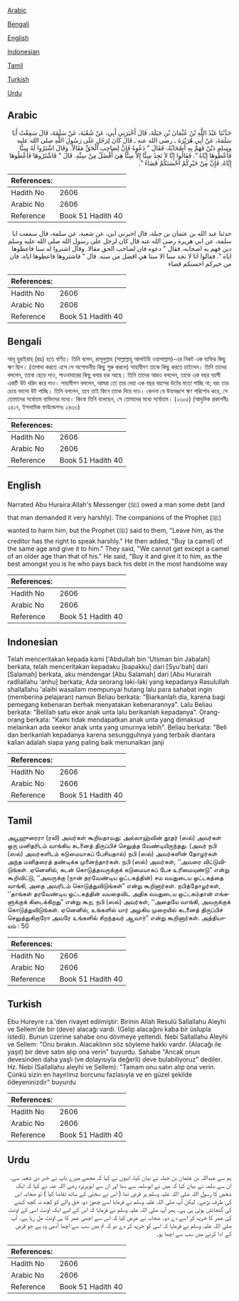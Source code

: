 [Arabic](#arabic)

[Bengali](#bengali)

[English](#english)

[Indonesian](#indonesian)

[Tamil](#tamil)

[Turkish](#turkish)

[Urdu](#urdu)

## Arabic


<div dir="rtl" lang="ar" style={{fontSize:'larger',backgroundColor:'#f8f9fa',padding:20}}>
حَدَّثَنَا عَبْدُ اللَّهِ بْنُ عُثْمَانَ بْنِ جَبَلَةَ، قَالَ أَخْبَرَنِي أَبِي، عَنْ شُعْبَةَ، عَنْ سَلَمَةَ، قَالَ سَمِعْتُ أَبَا سَلَمَةَ، عَنْ أَبِي هُرَيْرَةَ ـ رضى الله عنه ـ قَالَ كَانَ لِرَجُلٍ عَلَى رَسُولِ اللَّهِ صلى الله عليه وسلم دَيْنٌ فَهَمَّ بِهِ أَصْحَابُهُ، فَقَالَ ‏"‏ دَعُوهُ فَإِنَّ لِصَاحِبِ الْحَقِّ مَقَالاً‏.‏ وَقَالَ اشْتَرُوا لَهُ سِنًّا فَأَعْطُوهَا إِيَّاهُ ‏"‏‏.‏ فَقَالُوا إِنَّا لاَ نَجِدُ سِنًّا إِلاَّ سِنًّا هِيَ أَفْضَلُ مِنْ سِنِّهِ‏.‏ قَالَ ‏"‏ فَاشْتَرُوهَا فَأَعْطُوهَا إِيَّاهُ، فَإِنَّ مِنْ خَيْرِكُمْ أَحْسَنَكُمْ قَضَاءً ‏"‏‏.‏
</div>
<div style={{backgroundColor:'#f8f9fa',padding:20, marginBottom: 10}}><table> <thead> <tr> <th>References:</th> <th></th> </tr> </thead> <tbody><tr><td>Hadith No</td><td>2606</td></tr><tr><td>Arabic No</td><td>2606</td></tr><tr><td>Reference</td><td>Book 51 Hadith 40</td></tr></tbody></table></div>


<div dir="rtl" lang="ar" style={{fontSize:'larger',backgroundColor:'#f8f9fa',padding:20}}>
حدثنا عبد الله بن عثمان بن جبلة، قال اخبرني ابي، عن شعبة، عن سلمة، قال سمعت ابا سلمة، عن ابي هريرة رضى الله عنه قال كان لرجل على رسول الله صلى الله عليه وسلم دين فهم به اصحابه، فقال " دعوه فان لصاحب الحق مقالا. وقال اشتروا له سنا فاعطوها اياه ". فقالوا انا لا نجد سنا الا سنا هي افضل من سنه. قال " فاشتروها فاعطوها اياه، فان من خيركم احسنكم قضاء
</div>
<div style={{backgroundColor:'#f8f9fa',padding:20, marginBottom: 10}}><table> <thead> <tr> <th>References:</th> <th></th> </tr> </thead> <tbody><tr><td>Hadith No</td><td>2606</td></tr><tr><td>Arabic No</td><td>2606</td></tr><tr><td>Reference</td><td>Book 51 Hadith 40</td></tr></tbody></table></div>

## Bengali


<div dir="ltr" lang="bn" style={{fontSize:'larger',backgroundColor:'#f8f9fa',padding:20}}>
আবূ হুরাইরাহ্ (রাঃ) হতে বর্ণিত। তিনি বলেন, রাসূলুল্লাহ (সাল্লাল্লাহু আলাইহি ওয়াসাল্লাম)-এর নিকট এক ব্যক্তির কিছু ঋণ ছিল। (তাগাদা করতে এসে সে অশোভনীয় কিছু শুরু করলে) সাহাবীগণ তাকে কিছু করতে চাইলেন। তিনি তাদের বললেন, তাকে ছেড়ে দাও, পাওনাদারের কিছু বলার হক আছে। তিনি তাদের আরও বললেন, তাকে এক বছর বয়সী একটি উট খরিদ করে দাও। সাহাবীগণ বললেন, আমরা তো তার দেয়া এক বছর বয়সের উটের মতো পাচ্ছি না; বরং তার চেয়ে ভালো উট পাচ্ছি। তিনি বললেন, তবে তাই কিনে তাকে দিয়ে দাও। কেননা যে উত্তমরূপে ঋণ পরিশোধ করে, সে তোমাদের সর্বোত্তম ব্যক্তিদের মধ্যে। কিংবা তিনি বলেছেন, সে তোমাদের মধ্যে সর্বোত্তম। (২৩০৫) (আধুনিক প্রকাশনীঃ ২৪১৭, ইসলামিক ফাউন্ডেশনঃ ২৪৩৩)
</div>
<div style={{backgroundColor:'#f8f9fa',padding:20, marginBottom: 10}}><table> <thead> <tr> <th>References:</th> <th></th> </tr> </thead> <tbody><tr><td>Hadith No</td><td>2606</td></tr><tr><td>Arabic No</td><td>2606</td></tr><tr><td>Reference</td><td>Book 51 Hadith 40</td></tr></tbody></table></div>

## English


<div dir="ltr" lang="en" style={{fontSize:'larger',backgroundColor:'#f8f9fa',padding:20}}>
Narrated Abu Huraira:Allah's Messenger (ﷺ) owed a man some debt (and that man demanded it very harshly). The companions of the Prophet (ﷺ) wanted to harm him, but the Prophet (ﷺ) said to them, "Leave him, as the creditor has the right to speak harshly." He then added, "Buy (a camel) of the same age and give it to him." They said, "We cannot get except a camel of an older age than that of his." He said, "Buy it and give it to him, as the best amongst you is he who pays back his debt in the most handsome way
</div>
<div style={{backgroundColor:'#f8f9fa',padding:20, marginBottom: 10}}><table> <thead> <tr> <th>References:</th> <th></th> </tr> </thead> <tbody><tr><td>Hadith No</td><td>2606</td></tr><tr><td>Arabic No</td><td>2606</td></tr><tr><td>Reference</td><td>Book 51 Hadith 40</td></tr></tbody></table></div>

## Indonesian


<div dir="ltr" lang="id" style={{fontSize:'larger',backgroundColor:'#f8f9fa',padding:20}}>
Telah menceritakan kepada kami ['Abdullah bin 'Utsman bin Jabalah] berkata, telah menceritakan kepadaku [bapakku] dari [Syu'bah] dari [Salamah] berkata, aku mendengar [Abu Salamah] dari [Abu Hurairah radliallahu 'anhu] berkata; Ada seorang laki-laki yang kepadanya Rasulullah shallallahu 'alaihi wasallam mempunyai hutang lalu para sahabat ingin (memberina pelajaran) namun Beliau berkata: "Biarkanlah dia, karena bagi pemegang kebenaran berhak menyatakan kebenarannya". Lalu Beliau berkata: "Belilah satu ekor anak unta lalu berikanlah kepadanya". Orang-orang berkata: "Kami tidak mendapatkan anak unta yang dimaksud melainkan ada seekor anak unta yang umurnya lebih". Beliau berkata: "Beli dan berikanlah kepadanya karena sesungguhnya yang terbaik diantara kalian adalah siapa yang paling baik menunaikan janji
</div>
<div style={{backgroundColor:'#f8f9fa',padding:20, marginBottom: 10}}><table> <thead> <tr> <th>References:</th> <th></th> </tr> </thead> <tbody><tr><td>Hadith No</td><td>2606</td></tr><tr><td>Arabic No</td><td>2606</td></tr><tr><td>Reference</td><td>Book 51 Hadith 40</td></tr></tbody></table></div>

## Tamil


<div dir="ltr" lang="ta" style={{fontSize:'larger',backgroundColor:'#f8f9fa',padding:20}}>
அபூஹுரைரா (ரலி) அவர்கள் கூறியதாவது: அல்லாஹ்வின் தூதர் (ஸல்) அவர்கள் ஒரு மனிதரிடம் வாங்கிய கடனைத் திருப்பிச் செலுத்த வேண்டியிருந்தது. (அவர் நபி (ஸல்) அவர்களிடம் கடுமையாகப் பேசியதால்) நபி (ஸல்) அவர்களின் தோழர்கள் அந்த மனிதரைத் தண்டிக்க முனைந்தார்கள். நபி (ஸல்) அவர்கள், ‘‘அவரை விட்டுவிடுங்கள். ஏனெனில், கடன் கொடுத்தவருக்குக் கடுமையாகப் பேச உரிமையுண்டு” என்று கூறிவிட்டு, ‘‘அவருக்கு (நான் தரவேண்டிய ஒட்டகத்தின்) சம வயதுடைய ஒட்டகத்தை வாங்கி, அதை அவரிடம் கொடுத்துவிடுங்கள்” என்று கூறினார்கள். நபித்தோழர்கள், ‘‘தாங்கள் தரவேண்டிய ஒட்டகத்தின் வயதைவிட அதிக வயதுடைய ஒட்டகம்தான் எங்களுக்குக் கிடைக்கிறது” என்று கூற, நபி (ஸல்) அவர்கள், ‘‘அதையே வாங்கி, அவருக்குக் கொடுத்துவிடுங்கள். ஏனெனில், உங்களில் யார் அழகிய முறையில் கடனைத் திருப்பிச் செலுத்துகிறாரோ அவரே உங்களில் சிறந்தவர் ஆவார்” என்று கூறினார்கள். அத்தியாயம் : 50
</div>
<div style={{backgroundColor:'#f8f9fa',padding:20, marginBottom: 10}}><table> <thead> <tr> <th>References:</th> <th></th> </tr> </thead> <tbody><tr><td>Hadith No</td><td>2606</td></tr><tr><td>Arabic No</td><td>2606</td></tr><tr><td>Reference</td><td>Book 51 Hadith 40</td></tr></tbody></table></div>

## Turkish


<div dir="ltr" lang="tr" style={{fontSize:'larger',backgroundColor:'#f8f9fa',padding:20}}>
Ebu Hureyre r.a.'den rivayet edilmiştir: Birinin Allah Resulü Sallallahu Aleyhi ve Sellem'de bir (deve) alacağı vardı. (Gelip alacağını kaba bir üslupla istedi). Bunun üzerine sahabe onu dövmeye yeltendi. Nebi Sallallahu Aleyhi ve Sellem: "Onu bırakın. Alacaklının söz söyleme hakkı vardır. (Alacağı ile yaşıt) bir deve satın alıp ona verin" buyurdu. Sahabe "Ancak onun devesinden daha yaşlı (ve dolayısıyla değerli) deve bulabiliyoruz" dediler. Hz. Nebi (Sallallahu aleyhi ve Sellem): "Tamam onu satın alıp ona verin. Çünkü sizin en hayırlınız borcunu fazlasıyla ve en güzel şekilde ödeyeninizdir" buyurdu
</div>
<div style={{backgroundColor:'#f8f9fa',padding:20, marginBottom: 10}}><table> <thead> <tr> <th>References:</th> <th></th> </tr> </thead> <tbody><tr><td>Hadith No</td><td>2606</td></tr><tr><td>Arabic No</td><td>2606</td></tr><tr><td>Reference</td><td>Book 51 Hadith 40</td></tr></tbody></table></div>

## Urdu


<div dir="rtl" lang="ur" style={{fontSize:'larger',backgroundColor:'#f8f9fa',padding:20}}>
ہم سے عبداللہ بن عثمان بن جبلہ نے بیان کیا، انہوں نے کہا کہ مجھے میرے باپ نے خبر دی شعبہ سے، ان سے سلمہ نے بیان کیا کہ میں نے ابوسلمہ سے سنا اور ان سے ابوہریرہ رضی اللہ عنہ نے کہا کہ ایک شخص کا رسول اللہ صلی اللہ علیہ وسلم پر قرض تھا ( اس نے سختی کے ساتھ تقاضا کیا ) تو صحابہ اس کی طرف بڑھے۔ لیکن آپ صلی اللہ علیہ وسلم نے فرمایا اسے چھوڑ دو، حق والے کو کچھ نہ کچھ کہنے کی گنجائش ہوتی ہی ہے۔ پھر آپ صلی اللہ علیہ وسلم نے فرمایا کہ اس کے لیے ایک اونٹ اسی کے اونٹ کی عمر کا خرید کر اسے دے دو۔ صحابہ نے عرض کیا کہ اس سے اچھی عمر کا ہی اونٹ مل رہا ہے۔ آپ صلی اللہ علیہ وسلم نے فرمایا کہ اسی کو خرید کر دے دو کہ تم میں سب سے اچھا آدمی وہ ہے جو قرض کے ادا کرنے میں سب سے اچھا ہو۔
</div>
<div style={{backgroundColor:'#f8f9fa',padding:20, marginBottom: 10}}><table> <thead> <tr> <th>References:</th> <th></th> </tr> </thead> <tbody><tr><td>Hadith No</td><td>2606</td></tr><tr><td>Arabic No</td><td>2606</td></tr><tr><td>Reference</td><td>Book 51 Hadith 40</td></tr></tbody></table></div>
